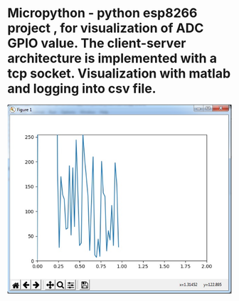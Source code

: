 # Micropython - python esp8266 project , for visualization of ADC GPIO value. The client-server architecture is implemented with a tcp socket. Visualization with matlab and logging into csv file.
![Screenshot](plot.jpg)
